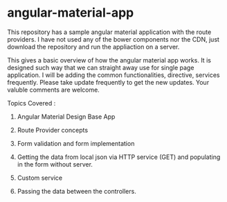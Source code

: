 # angular-material-app
This repository has a sample angular material application with the route providers. I have not used any of the bower components nor the CDN, just download the repository and run the appliaction on a server.

This gives a basic overview of how the angular material app works. It is designed such way that we can straight away use for single page application. I will be adding the common functionalities, directive, services frequently. Please take update frequently to get the new updates. Your valuble comments are welcome.


Topics Covered : 

1. Angular Material Design Base App

2. Route Provider concepts

3. Form validation and form implementation

4. Getting the data from local json via HTTP service (GET) and populating in the form without server.

5. Custom service 

6. Passing the data between the controllers.
